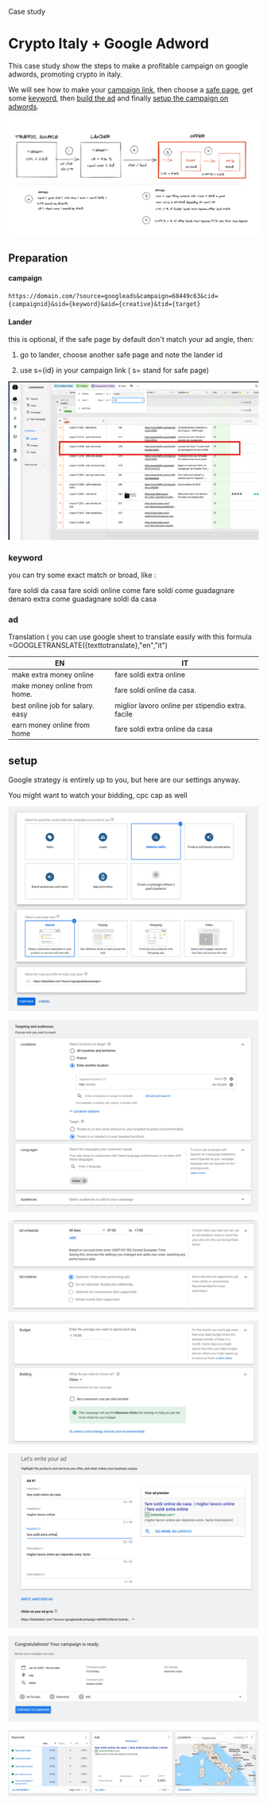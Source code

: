  Case study

# Crypto Italy + Google Adword

This case study show the steps to make a profitable campaign on google adwords, promoting crypto in italy. 

We will see how to make your [campaign link](#campaign), then choose a [safe page](#lander), get some [keyword](#keyword),  then [build the ad](#ad) and finally [setup the campaign on adwords](#setup).

![Screen Shot 2020-01-23 at 8.05.08 PM.png](https://raw.githubusercontent.com/blackhatflow/storage/master/2020/01/23-20-05-17-Screen%20Shot%202020-01-23%20at%208.05.08%20PM.png)

## Preparation

#### campaign

```
https://domain.com/?source=googleads&campaign=68449c63&cid={campaignid}&sid={keyword}&aid={creative}&tid={target}
```

#### Lander

this is optional,  if the safe page by default don't match your ad angle, then:

1. go to lander, choose another safe page and note the lander id 

2. use s={id} in your campaign link ( s= stand for safe page)

![](https://raw.githubusercontent.com/blackhatflow/storage/master/2020/01/16-20-53-52-Screen%20Shot%202020-01-16%20at%208.53.04%20PM.png)

### keyword

you can try some exact match or broad, like : 

fare soldi da casa
fare soldi online
come fare soldi
come guadagnare denaro extra
come guadagnare soldi da casa

### ad

Translation ( you can use google sheet to translate easily with this formula =GOOGLETRANSLATE({texttotranslate},"en","it")

| EN                               | IT                                                |
| -------------------------------- | ------------------------------------------------- |
| make extra money online          | fare soldi extra online                           |
| make money online from home.     | fare soldi online da casa.                        |
| best online job for salary. easy | miglior lavoro online per stipendio extra. facile |
| earn money online from home      | fare soldi extra online da casa                   |

## setup

Google strategy is entirely up to you, but here are our settings anyway.

You might want to watch your bidding, cpc cap as well

![Screen Shot 2020-01-23 at 9.39.43 AM.png](https://raw.githubusercontent.com/blackhatflow/storage/master/2020/01/23-09-40-16-Screen%20Shot%202020-01-23%20at%209.39.43%20AM.png)

![Screen Shot 2020-01-23 at 9.40.42 AM.png](https://raw.githubusercontent.com/blackhatflow/storage/master/2020/01/23-09-42-58-Screen%20Shot%202020-01-23%20at%209.40.42%20AM.png)

![Screen Shot 2020-01-23 at 9.42.12 AM.png](https://raw.githubusercontent.com/blackhatflow/storage/master/2020/01/23-09-42-44-Screen%20Shot%202020-01-23%20at%209.42.12%20AM.png)

![Screen Shot 2020-01-23 at 9.42.19 AM.png](https://raw.githubusercontent.com/blackhatflow/storage/master/2020/01/23-09-42-40-Screen%20Shot%202020-01-23%20at%209.42.19%20AM.png)

![Screen Shot 2020-01-23 at 9.27.37 AM.png](https://raw.githubusercontent.com/blackhatflow/storage/master/2020/01/23-09-27-46-Screen%20Shot%202020-01-23%20at%209.27.37%20AM.png)

![Screen Shot 2020-01-23 at 9.46.08 AM.png](https://raw.githubusercontent.com/blackhatflow/storage/master/2020/01/23-09-46-18-Screen%20Shot%202020-01-23%20at%209.46.08%20AM.png)

![Screen Shot 2020-01-23 at 9.47.10 AM.png](https://raw.githubusercontent.com/blackhatflow/storage/master/2020/01/23-09-47-21-Screen%20Shot%202020-01-23%20at%209.47.10%20AM.png)
